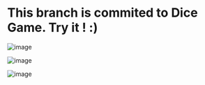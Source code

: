 <h1>This branch is commited to Dice Game. Try it ! :) </h1>

![image](https://github.com/Pszkudlarek07/Simple-JS-Games-during-work-/assets/143716328/1e198434-d8c8-4960-9bd6-be94e90cf23b)

![image](https://github.com/Pszkudlarek07/Simple-JS-Games-during-work-/assets/143716328/a3d55695-d294-4e54-9c03-4736caa9d04d)

![image](https://github.com/Pszkudlarek07/Simple-JS-Games-during-work-/assets/143716328/5531f2b0-0daa-4725-b5db-3dcd8cf35326)


